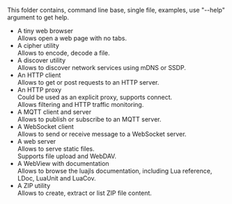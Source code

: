 This folder contains, command line base, single file, examples, use "--help" argument to get help.

* A tiny web browser  
Allows open a web page with no tabs.
* A cipher utility  
Allows to encode, decode a file.
* A discover utility  
Allows to discover network services using mDNS or SSDP.
* An HTTP client  
Allows to get or post requests to an HTTP server.
* An HTTP proxy  
Could be used as an explicit proxy, supports connect.  
Allows filtering and HTTP traffic monitoring.
* A MQTT client and server  
Allows to publish or subscribe to an MQTT server.
* A WebSocket client  
Allows to send or receive message to a WebSocket server.
* A web server  
Allows to serve static files.  
Supports file upload and WebDAV.
* A WebView with documentation  
Allows to browse the luajls documentation, including Lua reference, LDoc, LuaUnit and LuaCov.
* A ZIP utility  
Allows to create, extract or list ZIP file content.

